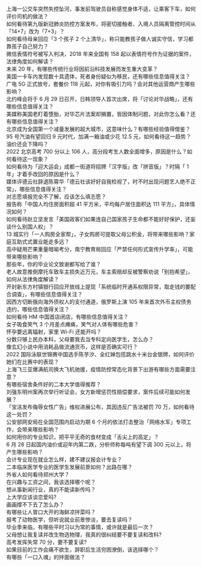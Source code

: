 上海一公交车突然失控坠河，事发前驾驶员自称感觉身体不适，让乘客下车，如何评价司机的做法？  
如何看待第九版新冠肺炎防控方案发布，将密切接触者、入境人员隔离管控时间从「14+7」改为「7+3」？  
如何看待母亲回应「3 个孩子 2 个上清华」，称只能教孩子做人诚实守信，学习都靠孩子自己努力？  
微信表情符号被写入判决，2018 年来全国有 158 起以表情符号作为证据的案件，法律角度如何解读？  
未来 20 年，有哪些传统行业将因前沿科技发展而发生重大变革？  
美国一卡车内发现数十具遗体，死者身份疑似为移民，还有哪些信息值得关注？  
广电 5G 正式放号，套餐价 118 元起，对你有吸引力吗？会对其他运营商产生哪些影响？  
北约峰会将于 6 月 29 日召开，日韩领导人首次出席，将「讨论对华战略」，还有哪些信息值得关注？  
美媒称美国老盯着堕胎，对华芯片法案却搁置，皆因体制问题，对此你怎么看？还有哪些信息值得关注？  
北京成为全国第一个减量发展的超大城市，这意味什么？有哪些经验值得借鉴？  
95 号汽油有望回归 9 元时代，加满一箱油或少花 12.5 元，如何看待这一趋势？油价还会下降吗？  
2022 北京高考 700 分以上 106 人，高分段考生人数全面增多，原因是什么？如何看待这一现象？  
如何看待为「迎大运会」成都一街道将招牌「汉字版」改「拼音版」？时隔「 1 年」才着手改回的原因是什么？  
媒体评德云社辞退陈霄华「德云社该好好自我检视了，时不时出现问题艺人绝不正常」，哪些信息值得关注？  
对志愿填报完全不了解，应该怎么填志愿？  
报告称「中国人均住房面积超 41 平方米，平均每户居住面积达 111 平方」，具体情况如何？  
如何看待赵立坚发言「美国政客们如果连自己国家孩子生命都不能好好保护，还妄谈什么别国人权」？  
13 城实行「一人购房全家帮」，子女购房可提取父母公积金，将带来哪些影响？家庭互助式式置业能走多远？  
高中疑用芒果重量暗喻考分，南宁教育局回应「严禁任何形式宣传升学率」，可能带来哪些影响？  
那些年，你的毕业论文致谢都写给了谁？  
老人故意推倒摩托车致车主损失近万元，车主索赔却反被警察劝说「别抱希望」，如何从法律角度解读？  
开封新东方村镇银行回应开放线上提现「系统临时开通系权限异常，取走钱的要配合调查」，有哪些信息值得关注？  
因西方切断俄向海外债权人的支付通道，俄罗斯上演 105 年来首次外币主权债务违约，哪些信息值得关注？  
如何看待 HM 中国首店闭店，有哪些信息值得关注？  
女子吸食笑气 3 个月差点瘫痪，笑气对人体有哪些危害？  
怀孕要远离辐射，家里 Wi-Fi 还能开吗？  
分数只够上民办本科，父母要我去当专科定向医学生，怎么办？  
像玄幻小说中用消耗品做流通货币，这样是否确实可行？  
2022 国际泳联世锦赛中国选手陈芋汐、全红婵包揽跳水十米台金银牌，如何评价她们在比赛中的表现？  
上海飞三亚爆满航司换大飞机驰援，疫情防控常态化背景下出游有哪些方面需要注意？  
有哪些宿舍条件好的二本大学值得推荐？  
刘强东明州案再次举行听证会，女方新增惩罚性赔偿要求，案件后续可能如何发展？  
「宝洁发布侮辱女性广告」维权进展公布，其因违反广告法被罚 70 万，如何看待这一处罚？  
公安部网安局在全国范围内启动为期 6 个月的依法打击整治「网络水军」专项工作，会带来哪些影响？  
如何用你的专业知识，把平平无奇的食材变成「舌尖上的高定」？  
6 月 28 日起国内油价或迎年内第二跌，分析师称每吨有望下调 300 元以上，将产生哪些影响？  
会计专业现在就业怎么样，建不建议报会计专业？  
二本临床医学专业的医学生发展前景如何？出路在哪？  
外省人如何看待郑州大学？  
在兴趣与工资之间，我该选择哪个呢？  
想从事新闻行业，真的不能读新传吗？  
上大学应该谈恋爱吗?  
画画撑不下去了怎么办？  
有哪些让人胃口大开的海鲜凉拌菜吗？  
报考了动物医学，但听说就业前景惨淡，要去复读吗？  
毕业季来临，有哪些平时习以为常的事情，或许就是最后一次？  
父母想让我复读并改生物选物理，我真的很纠结要不要复读和改科?  
高考发挥失常 70 分，要不要复读?  
如果目前的工作会痛不欲生，辞职后生活穷困潦倒，该选择哪个？  
有哪些「一口入魂」的拌面做法？  

